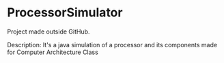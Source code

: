 ﻿# ProcessorSimulator

Project made outside GitHub.

Description: It's a java simulation of a processor and its components made for Computer Architecture Class
